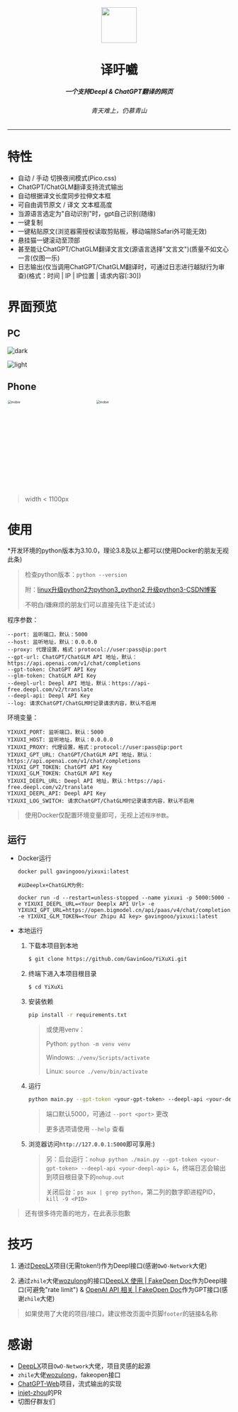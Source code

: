 <div align="center">
<img src="./assets/img/header.jpg" style="width:80px;height:80px;" />

<h1 align="center">译吁嚱</h1>

<h5 align="center">一个支持Deepl & ChatGPT翻译的网页</h5>

<h6 align="center">青天难上，仍慕青山</h6>
</div>

----

# 特性

- 自动 / 手动 切换夜间模式(Pico.css)
- ChatGPT/ChatGLM翻译支持流式输出
- 自动根据译文长度同步拉伸文本框
- 可自由调节原文 / 译文 文本框高度
- 当源语言选定为"自动识别"时，gpt自己识别(随缘)
- 一键复制
- 一键粘贴原文(浏览器需授权读取剪贴板，移动端除Safari外可能无效)
- 悬挂猫一键滚动至顶部
- 甚至能让ChatGPT/ChatGLM翻译文言文(源语言选择"文言文")(质量不如文心一言(仅图一乐)
- 日志输出(仅当调用ChatGPT/ChatGLM翻译时，可通过日志进行越狱行为审查)(格式：时间 |  IP |  IP位置 |  请求内容[:30])



# 界面预览

## PC

![dark](./screenshot/dark.jpg)

![light](./screenshot/light.jpg)

## Phone

<div style="display: flex;">
<img src="./screenshot/mobie_light.png" alt="mobie" style="zoom: 50%;width:400px;" />
<img src="./screenshot/mobie_dark.png" alt="mobie" style="zoom: 50%;width:400px;" />
</div>

> width < 1100px



# 使用

*开发环境的python版本为3.10.0，理论3.8及以上都可以(使用Docker的朋友无视此条)

> 检查python版本：`python --version`
>
> 附：[linux升级python2为python3_python2 升级python3-CSDN博客](https://blog.csdn.net/weixin_40283268/article/details/133797294)
>
> 不明白/嫌麻烦的朋友们可以直接先往下走试试:)
>



程序参数：

```
--port: 监听端口，默认：5000
--host: 监听地址，默认：0.0.0.0
--proxy: 代理设置，格式：protocol://user:pass@ip:port
--gpt-url: ChatGPT/ChatGLM API 地址，默认：https://api.openai.com/v1/chat/completions
--gpt-token: ChatGPT API Key
--glm-token: ChatGLM API Key
--deepl-url: Deepl API 地址，默认：https://api-free.deepl.com/v2/translate
--deepl-api: Deepl API Key
--log: 请求ChatGPT/ChatGLM时记录请求内容，默认不启用
```



环境变量：

```
YIXUXI_PORT: 监听端口，默认：5000
YIXUXI_HOST: 监听地址，默认：0.0.0.0
YIXUXI_PROXY: 代理设置，格式：protocol://user:pass@ip:port
YIXUXI_GPT_URL: ChatGPT/ChatGLM API 地址，默认：https://api.openai.com/v1/chat/completions
YIXUXI_GPT_TOKEN: ChatGPT API Key
YIXUXI_GLM_TOKEN: ChatGLM API Key
YIXUXI_DEEPL_URL: Deepl API 地址，默认：https://api-free.deepl.com/v2/translate
YIXUXI_DEEPL_API: Deepl API Key
YIXUXI_LOG_SWITCH: 请求ChatGPT/ChatGLM时记录请求内容，默认不启用
```

> 使用Docker仅配置环境变量即可，无视上述`程序参数`。



## 运行

- Docker运行

    ```
    docker pull gavingooo/yixuxi:latest
    ```
	```
	#以Deeplx+ChatGLM为例: 
	
	docker run -d --restart=unless-stopped --name yixuxi -p 5000:5000 -e YIXUXI_DEEPL_URL=<Your Deeplx API Url> -e YIXUXI_GPT_URL=https://open.bigmodel.cn/api/paas/v4/chat/completions -e YIXUXI_GLM_TOKEN=<Your Zhipu AI key> gavingooo/yixuxi:latest
	```



- 本地运行

    1. 下载本项目到本地
       ```bash
       $ git clone https://github.com/GavinGoo/YiXuXi.git
       ```

    2. 终端下进入本项目根目录
       ```bash
       $ cd YiXuXi
       ```

    3. 安装依赖
       ```bash
       pip install -r requirements.txt
       ```

       >
       > 或使用venv：
       >
       > Python: `python -m venv venv`
       >
       > Windows: `./venv/Scripts/activate`
       >
       > Linux: `source ./venv/bin/activate`

    5. 运行
       ```bash
       python main.py --gpt-token <your-gpt-token> --deepl-api <your-deepl-api>
       ```

       >
       > 端口默认5000，可通过 `--port <port>` 更改
       >
       > 更多选项请使用 `--help` 查看

    6. 浏览器访问`http://127.0.0.1:5000`即可享用:)
       >
       >另：后台运行：`nohup python ./main.py --gpt-token <your-gpt-token> --deepl-api <your-deepl-api> &`，终端日志会输出到项目根目录下的`nohup.out`
       >
       >关闭后台：`ps aux | grep python`，第二列的数字即进程PID，`kill -9 <PID>`
       
       

> 还有很多待完善的地方，在此表示抱歉



# 技巧

1. 通过[DeepLX](https://github.com/OwO-Network/DeepLX)项目(无需token!)作为Deepl接口(感谢`OwO-Network`大佬)

2. 通过`zhile`大佬[wozulong](https://github.com/wozulong)的接口[DeepLX 使用 | FakeOpen Doc](https://fakeopen.org/DeepLX/)作为Deepl接口(可避免"rate limit") & [OpenAI API 相关 | FakeOpen Doc](https://fakeopen.org/Pandora/#openai-api-相关)作为GPT接口(感谢`zhile`大佬)

> 如果使用了大佬的项目/接口，建议修改页面中页脚`footer`的链接&名称



# 感谢

- [DeepLX](https://github.com/OwO-Network/DeepLX)项目`OwO-Network`大佬，项目灵感的起源
- `zhile`大佬[wozulong](https://github.com/wozulong)，fakeopen接口
- [ChatGPT-Web](https://github.com/LiangYang666/ChatGPT-Web)项目，流式输出的实现
- [injet-zhou](https://github.com/injet-zhou)的PR
- 切图仔群友们
